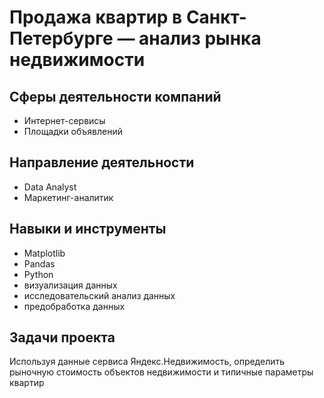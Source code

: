# Продажа квартир в Санкт-Петербурге — анализ рынка недвижимости
## Сферы деятельности компаний
* Интернет-сервисы
* Площадки объявлений
## Направление деятельности
* Data Analyst
* Маркетинг-аналитик
## Навыки и инструменты
* Matplotlib 
* Pandas 
* Python
* визуализация данных
* исследовательский анализ данных
* предобработка данных
## Задачи проекта
Используя данные
сервиса
Яндекс.Недвижимость,
определить рыночную
стоимость объектов
недвижимости и
типичные параметры
квартир
